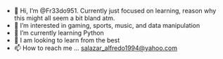 - 👋 Hi, I’m @Fr33do951. Currently just focused on learning, reason why this might all seem a bit bland atm.
- 👀 I’m interested in gaming, sports, music, and data manipulation
- 🌱 I’m currently learning Python
- 💞️ I am looking to learn from the best
- 📫 How to reach me ... salazar_alfredo1994@yahoo.com

<!---
Fr33do951/Fr33do951 is a ✨ special ✨ repository because its `README.md` (this file) appears on your GitHub profile.
You can click the Preview link to take a look at your changes.
--->
